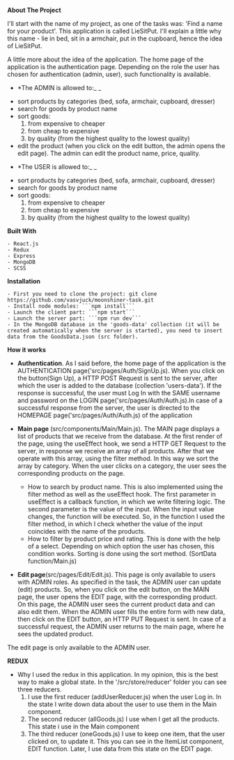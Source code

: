 **About The Project**

I'll start with the name of my project, as one of the tasks was: 'Find a name for your product'. This application is called LieSitPut. I'll explain a little why this name - lie in bed, sit in a armchair, put in the cupboard, hence the idea of LieSitPut.

A little more about the idea of the application. The home page of the application is the authentication page. Depending on the role the user has chosen for authentication (admin, user), such functionality is available.

* *The ADMIN is allowed to:_ _

- sort products by categories (bed, sofa, armchair, cupboard, dresser)
- search for goods by product name
- sort goods:  
    1. from expensive to cheaper 
    2. from cheap to expensive 
    3. by quality (from the highest quality to the lowest quality)
- edit the product (when you click on the edit button, the admin opens the edit page). The admin can edit the product name, price, quality.

* *The USER is allowed to:_ _

- sort products by categories (bed, sofa, armchair, cupboard, dresser)
- search for goods by product name
- sort goods: 
    1. from expensive to cheaper 
    2. from cheap to expensive 
    3. by quality (from the highest quality to the lowest quality)

**Built With**

    - React.js
    - Redux
    - Express
    - MongoDB
    - SCSS

**Installation**

    - First you need to clone the project: git clone https://github.com/vasvjuck/moonshiner-task.git
    - Install node modules: ```npm install```
    - Launch the client part: ```npm start```
    - Launch the server part: ```npm run dev```
    - In the MongoDB database in the 'goods-data' collection (it will be created automatically when the server is started), you need to insert data from the GoodsData.json (src folder).

**How it works**
        
- **Authentication**. As I said before, the home page of the application is the AUTHENTICATION page('src/pages/Auth/SignUp.js). When you click on the button(Sign Up), a HTTP POST Request is sent to the server, after which the user is added to the database (collection 'users-data'). If the response is successful, the user must Log In with the SAME username and password on the LOGIN page('src/pages/Auth/Auth.js).In case of a successful response from the server, the user is directed to the HOMEPAGE page('src/pages/Auth/Auth.js) of the application

- **Main page** (src/components/Main/Main.js). The MAIN page displays a list of products that we receive from the database. At the first render of the page, using the useEffect hook, we send a HTTP GET Request to the server, in response we receive an array of all products. After that we operate with this array, using the filter method. In this way we sort the array by category. When the user clicks on a category, the user sees the corresponding products on the page.

     - How to search by product name. This is also implemented using the filter method as well as the useEffect hook. The first parameter in useEffect is a callback function, in which we write filtering logic. The second parameter is the value of the input. When the input value changes, the function will be executed. So, in the function I used the filter method, in which I check whether the value of the input coincides with the name of the products. 
     - How to filter by product price and rating. This is done with the help of a select. Depending on which option the user has chosen, this condition works. Sorting is done using the sort method. (SortData function/Main.js)

- **Edit page**(src/pages/Edit/Edit.js). This page is only available to users with ADMIN roles. As specified in the task, the ADMIN user can update (edit) products. So, when you click on the edit button, on the MAIN page, the user opens the EDIT page, with the corresponding product. On this page, the ADMIN user sees the current product data and can also edit them. When the ADMIN user fills the entire form with new data, then click on the EDIT button, an HTTP PUT Request is sent. In case of a successful request, the ADMIN user returns to the main page, where he sees the updated product.

The edit page is only available to the ADMIN user.

**REDUX**
- Why I used the redux in this application. In my opinion, this is the best way to make a global state. In the '/src/store/reducer' folder you can see three reducers.
    1. I use the first reducer (addUserReducer.js) when the user Log in. In the state I write down data about the user to use them in the Main component.
    2. The second reducer (allGoods.js) I use when I get all the products. This state i use in the Main component
    3. The third reducer (oneGoods.js) I use to keep one item, that the user clicked on, to update it. This you can see in the ItemList component, EDIT function. Later, I use data from this state on the EDIT page.
